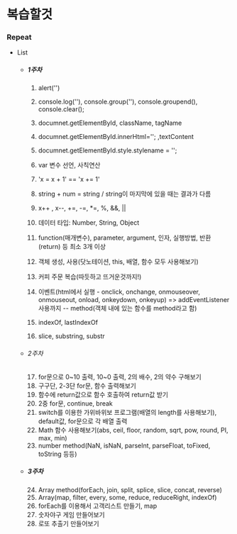 # 복습할것

### Repeat
+ List

  + ##### 1주차

    1. alert('')
    
    2. console.log(''), console.group(''), console.groupend(), console.clear();
    3. documnet.getElementById, className, tagName
    4. documnet.getElementById.innerHtml=''; ,textContent
    5. documnet.getElementById.style.stylename = '';
    6. var 변수 선언, 사칙연산
    7. 'x = x + 1' == 'x += 1'
    8. string + num = string / string이 마지막에 있을 때는 결과가 다름
    9. x++ , x--, +=, -=, *=, %, &&, ||
    10. 데이터 타입: Number, String, Object
    11. function(매개변수), parameter, argument, 인자, 실행방법, 반환(return) 등 최소 3개 이상
    12. 객체 생성, 사용(닷노테이션, this, 배열, 함수 모두 사용해보기)
    13. 커피 주문 복습(따듯하고 뜨거운것까지!)
    14. 이벤트(html에서 실행 - onclick, onchange, onmouseover, onmouseout, onload, onkeydown, onkeyup) => addEventListener 사용까지
        -- method(객체 내에 있는 함수를 method라고 함)
    15. indexOf, lastIndexOf
    16. slice, substring, substr

  + ###### 2주차

    17. for문으로 0~10 출력, 10~0 출력, 2의 배수, 2의 약수 구해보기
    18. 구구단, 2-3단 for문, 함수 출력해보기
    19. 함수에 return값으로 함수 호출하여 return값 받기
    20. 2중 for문, continue, break
    21. switch를 이용한 가위바위보 프로그램(배열의 length를 사용해보기), default값, for문으로 각 배열 출력
    22. Math 함수 사용해보기(abs, ceil, floor, random, sqrt, pow, round, PI, max, min)
    23. number method(NaN, isNaN, parseInt, parseFloat, toFixed, toString 등등)

  + ##### 3주차

    24. Array method(forEach, join, split, splice, slice, concat, reverse)
    25. Array(map, filter, every, some, reduce, reduceRight, indexOf)
    26. forEach를 이용해서 고객리스트 만들기, map
    27. 숫자야구 게임 만들어보기
    28. 로또 추출기 만들어보기
